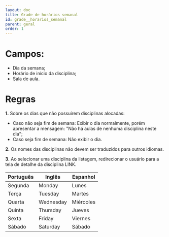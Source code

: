```yaml
---
layout: doc
title: Grade de horários semanal
id: grade__horarios_semanal
parent: geral
order: 1
---
```


# Campos:

- Dia da semana;
- Horário de início da disciplina;
- Sala de aula.

# Regras

**1.** Sobre os dias que não possuírem disciplinas alocadas:

- Caso não seja fim de semana: Exibir o dia normalmente, porém apresentar a mensagem: "Não há aulas de nenhuma disciplina neste dia";
- Caso seja fim de semana: Não exibir o dia.

**2.** Os nomes das disciplinas não devem ser traduzidos para outros idiomas.

**3.** Ao selecionar uma disciplina da listagem, redirecionar o usuário para a tela de detalhe da disciplina LINK.

| Português	| Inglês	| Espanhol 	|
| --------- | --------- | --------- |
| Segunda	| Monday	| Lunes		|
| Terça		| Tuesday	| Martes	|
| Quarta	| Wednesday	| Miércoles	|
| Quinta	| Thursday	| Jueves	|
| Sexta		| Friday	| Viernes	|
| Sábado	| Saturday	| Sábado	|